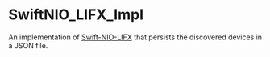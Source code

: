 # SwiftNIO_LIFX_Impl

An implementation of [Swift-NIO-LIFX](https://github.com/PSchmiedmayer/Swift-NIO-LIFX) that persists the discovered devices in a JSON file.
